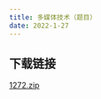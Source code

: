 ```yaml
---
title: 多媒体技术（题目）
date: 2022-1-27
---
```


## 下载链接

[1272.zip](https://tlyboy.lanzouo.com/i19KGxepiza)
